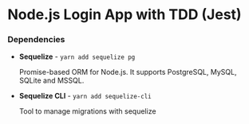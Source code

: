 # Node.js Login App with TDD (Jest)

### Dependencies

- **Sequelize** - `yarn add sequelize pg`

  Promise-based ORM for Node.js. It supports PostgreSQL, MySQL, SQLite and MSSQL.

- **Sequelize CLI** - `yarn add sequelize-cli`

  Tool to manage migrations with sequelize
